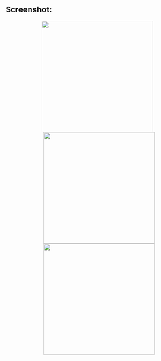 ## Screenshot:
<p align="center">
  <img src="https://i.ibb.co/rRq7Nrp7/Screenshot-20250603-024327.jpg" width="300" style="margin-right: 10px;"/>
  <img src="https://i.ibb.co/kVdQtQt5/Screenshot-20250603-024409.jpg" width="300"/>
    <img src="https://i.ibb.co/Hjh25QL/Screenshot-20250603-024400.jpg" width="300"/>
</p>
